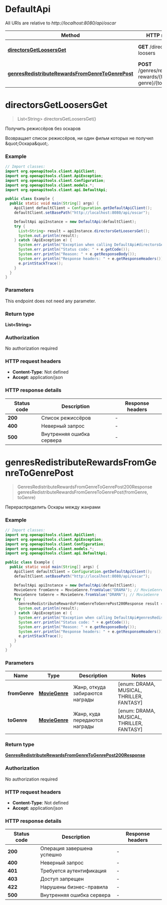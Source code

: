 # DefaultApi

All URIs are relative to *http://localhost:8080/api/oscar*

| Method | HTTP request | Description |
|------------- | ------------- | -------------|
| [**directorsGetLoosersGet**](DefaultApi.md#directorsGetLoosersGet) | **GET** /directors/get-loosers | Получить режиссёров без оскаров |
| [**genresRedistributeRewardsFromGenreToGenrePost**](DefaultApi.md#genresRedistributeRewardsFromGenreToGenrePost) | **POST** /genres/redistribute-rewards/{from-genre}/{to-genre} | Перераспределить Оскары между жанрами |


<a id="directorsGetLoosersGet"></a>
# **directorsGetLoosersGet**
> List&lt;String&gt; directorsGetLoosersGet()

Получить режиссёров без оскаров

Возвращает список режиссёров, ни один фильм которых не получил \&quot;Оскара\&quot;.

### Example
```java
// Import classes:
import org.openapitools.client.ApiClient;
import org.openapitools.client.ApiException;
import org.openapitools.client.Configuration;
import org.openapitools.client.models.*;
import org.openapitools.client.api.DefaultApi;

public class Example {
  public static void main(String[] args) {
    ApiClient defaultClient = Configuration.getDefaultApiClient();
    defaultClient.setBasePath("http://localhost:8080/api/oscar");

    DefaultApi apiInstance = new DefaultApi(defaultClient);
    try {
      List<String> result = apiInstance.directorsGetLoosersGet();
      System.out.println(result);
    } catch (ApiException e) {
      System.err.println("Exception when calling DefaultApi#directorsGetLoosersGet");
      System.err.println("Status code: " + e.getCode());
      System.err.println("Reason: " + e.getResponseBody());
      System.err.println("Response headers: " + e.getResponseHeaders());
      e.printStackTrace();
    }
  }
}
```

### Parameters
This endpoint does not need any parameter.

### Return type

**List&lt;String&gt;**

### Authorization

No authorization required

### HTTP request headers

 - **Content-Type**: Not defined
 - **Accept**: application/json

### HTTP response details
| Status code | Description | Response headers |
|-------------|-------------|------------------|
| **200** | Список режиссёров |  -  |
| **400** | Неверный запрос |  -  |
| **500** | Внутренняя ошибка сервера |  -  |

<a id="genresRedistributeRewardsFromGenreToGenrePost"></a>
# **genresRedistributeRewardsFromGenreToGenrePost**
> GenresRedistributeRewardsFromGenreToGenrePost200Response genresRedistributeRewardsFromGenreToGenrePost(fromGenre, toGenre)

Перераспределить Оскары между жанрами

### Example
```java
// Import classes:
import org.openapitools.client.ApiClient;
import org.openapitools.client.ApiException;
import org.openapitools.client.Configuration;
import org.openapitools.client.models.*;
import org.openapitools.client.api.DefaultApi;

public class Example {
  public static void main(String[] args) {
    ApiClient defaultClient = Configuration.getDefaultApiClient();
    defaultClient.setBasePath("http://localhost:8080/api/oscar");

    DefaultApi apiInstance = new DefaultApi(defaultClient);
    MovieGenre fromGenre = MovieGenre.fromValue("DRAMA"); // MovieGenre | Жанр, откуда забираются награды
    MovieGenre toGenre = MovieGenre.fromValue("DRAMA"); // MovieGenre | Жанр, куда передаются награды
    try {
      GenresRedistributeRewardsFromGenreToGenrePost200Response result = apiInstance.genresRedistributeRewardsFromGenreToGenrePost(fromGenre, toGenre);
      System.out.println(result);
    } catch (ApiException e) {
      System.err.println("Exception when calling DefaultApi#genresRedistributeRewardsFromGenreToGenrePost");
      System.err.println("Status code: " + e.getCode());
      System.err.println("Reason: " + e.getResponseBody());
      System.err.println("Response headers: " + e.getResponseHeaders());
      e.printStackTrace();
    }
  }
}
```

### Parameters

| Name | Type | Description  | Notes |
|------------- | ------------- | ------------- | -------------|
| **fromGenre** | [**MovieGenre**](.md)| Жанр, откуда забираются награды | [enum: DRAMA, MUSICAL, THRILLER, FANTASY] |
| **toGenre** | [**MovieGenre**](.md)| Жанр, куда передаются награды | [enum: DRAMA, MUSICAL, THRILLER, FANTASY] |

### Return type

[**GenresRedistributeRewardsFromGenreToGenrePost200Response**](GenresRedistributeRewardsFromGenreToGenrePost200Response.md)

### Authorization

No authorization required

### HTTP request headers

 - **Content-Type**: Not defined
 - **Accept**: application/json

### HTTP response details
| Status code | Description | Response headers |
|-------------|-------------|------------------|
| **200** | Операция завершена успешно |  -  |
| **400** | Неверный запрос |  -  |
| **401** | Требуется аутентификация |  -  |
| **403** | Доступ запрещен |  -  |
| **422** | Нарушены бизнес-правила |  -  |
| **500** | Внутренняя ошибка сервера |  -  |

